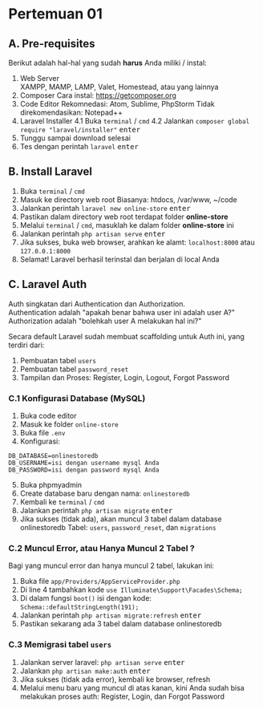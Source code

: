 # Pertemuan 01

## A. Pre-requisites

Berikut adalah hal-hal yang sudah **harus** Anda miliki / instal:

1. Web Server  
    XAMPP, MAMP, LAMP, Valet, Homestead, atau yang lainnya
2. Composer
    Cara instal: https://getcomposer.org
3. Code Editor
    Rekomnedasi: Atom, Sublime, PhpStorm
    Tidak direkomendasikan: Notepad++
4. Laravel Installer
    4.1 Buka `terminal` / `cmd`
    4.2 Jalankan `composer global require "laravel/installer"` <kbd>enter</kbd>
5. Tunggu sampai download selesai  
6. Tes dengan perintah `laravel` <kbd>enter</kbd>

## B. Install Laravel
1. Buka `terminal` / `cmd`
2. Masuk ke directory web root
    Biasanya: htdocs, /var/www, ~/code
3. Jalankan perintah `laravel new online-store` <kbd>enter</kbd>
4. Pastikan dalam directory web root terdapat folder **online-store**
5. Melalui `terminal` / `cmd`, masuklah ke dalam folder **online-store** ini
6. Jalankan perintah `php artisan serve` <kbd>enter</kbd>
7. Jika sukses, buka web browser, arahkan ke alamt: `localhost:8000` atau `127.0.0.1:8000`
8. Selamat! Laravel berhasil terinstal dan berjalan di local Anda

## C. Laravel Auth

Auth singkatan dari Authentication dan Authorization.  
Authentication adalah "apakah benar bahwa user ini adalah user A?"  
Authorization adalah "bolehkah user A melakukan hal ini?"

Secara default Laravel sudah membuat scaffolding untuk Auth ini, yang terdiri dari:
1. Pembuatan tabel `users`
2. Pembuatan tabel `password_reset`
2. Tampilan dan Proses: Register, Login, Logout, Forgot Password

### C.1 Konfigurasi Database (MySQL)

1. Buka code editor
2. Masuk ke folder `online-store`
3. Buka file `.env`
4. Konfigurasi:
```
DB_DATABASE=onlinestoredb
DB_USERNAME=isi dengan username mysql Anda
DB_PASSWORD=isi dengan password mysql Anda
```        
5. Buka phpmyadmin
6. Create database baru dengan nama: `onlinestoredb`
7. Kembali ke `terminal` / `cmd`
8. Jalankan perintah `php artisan migrate` <kbd>enter</kbd>
9. Jika sukses (tidak ada), akan muncul 3 tabel dalam database onlinestoredb
    Tabel: `users`, `password_reset`, dan `migrations`

### C.2 Muncul Error, atau Hanya Muncul 2 Tabel ?

Bagi yang muncul error dan hanya muncul 2 tabel, lakukan ini:

1. Buka file `app/Providers/AppServiceProvider.php`
2. Di line 4 tambahkan kode `use Illuminate\Support\Facades\Schema;`
3. Di dalam fungsi `boot()` isi dengan kode: `Schema::defaultStringLength(191);`
4. Jalankan perintah `php artisan migrate:refresh` <kbd>enter</kbd>
5. Pastikan sekarang ada 3 tabel dalam database onlinestoredb


### C.3 Memigrasi tabel `users`

1. Jalankan server laravel: `php artisan serve` <kbd>enter</kbd>
2. Jalankan `php artisan make:auth` <kbd>enter</kbd>
3. Jika sukses (tidak ada error), kembali ke browser, refresh
4. Melalui menu baru yang muncul di atas kanan, kini Anda sudah bisa melakukan proses auth: Register, Login, dan Forgot Password
